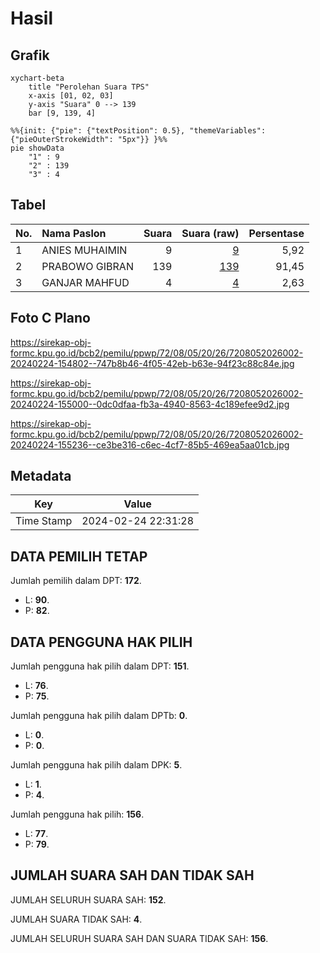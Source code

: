 # Hasil

## Grafik

```mermaid
xychart-beta
    title "Perolehan Suara TPS"
    x-axis [01, 02, 03]
    y-axis "Suara" 0 --> 139
    bar [9, 139, 4]
```

```mermaid
%%{init: {"pie": {"textPosition": 0.5}, "themeVariables": {"pieOuterStrokeWidth": "5px"}} }%%
pie showData
    "1" : 9
    "2" : 139
    "3" : 4
```

## Tabel

| No. | Nama Paslon    | Suara | Suara (raw) | Persentase |
|:--- |:-------------- | -----:| -----------:| ----------:|
| 1   | ANIES MUHAIMIN | 9     | [9][p-1]    | 5,92       |
| 2   | PRABOWO GIBRAN | 139   | [139][p-2]  | 91,45      |
| 3   | GANJAR MAHFUD  | 4     | [4][p-3]    | 2,63       |


[p-1]: https://github.com/gigit-pemilu/pemilu-2024-72-sulawesi-tengah/blob/main/pilpres/hitung-suara/sub/72-sulawesi-tengah/sub/08-parigi-moutong/sub/05-tomini/sub/2026-supilopong/sub/002-tps/sub/paslon-1.txt
[p-2]: https://github.com/gigit-pemilu/pemilu-2024-72-sulawesi-tengah/blob/main/pilpres/hitung-suara/sub/72-sulawesi-tengah/sub/08-parigi-moutong/sub/05-tomini/sub/2026-supilopong/sub/002-tps/sub/paslon-2.txt
[p-3]: https://github.com/gigit-pemilu/pemilu-2024-72-sulawesi-tengah/blob/main/pilpres/hitung-suara/sub/72-sulawesi-tengah/sub/08-parigi-moutong/sub/05-tomini/sub/2026-supilopong/sub/002-tps/sub/paslon-3.txt

## Foto C Plano

https://sirekap-obj-formc.kpu.go.id/bcb2/pemilu/ppwp/72/08/05/20/26/7208052026002-20240224-154802--747b8b46-4f05-42eb-b63e-94f23c88c84e.jpg

https://sirekap-obj-formc.kpu.go.id/bcb2/pemilu/ppwp/72/08/05/20/26/7208052026002-20240224-155000--0dc0dfaa-fb3a-4940-8563-4c189efee9d2.jpg

https://sirekap-obj-formc.kpu.go.id/bcb2/pemilu/ppwp/72/08/05/20/26/7208052026002-20240224-155236--ce3be316-c6ec-4cf7-85b5-469ea5aa01cb.jpg


## Metadata

| Key        | Value               |
| ---------- | ------------------- |
| Time Stamp | 2024-02-24 22:31:28 |


## DATA PEMILIH TETAP

Jumlah pemilih dalam DPT: **172**.
 * L: **90**.
 * P: **82**.

## DATA PENGGUNA HAK PILIH

Jumlah pengguna hak pilih dalam DPT: **151**.
 * L: **76**.
 * P: **75**.

Jumlah pengguna hak pilih dalam DPTb: **0**.
 * L: **0**.
 * P: **0**.

Jumlah pengguna hak pilih dalam DPK: **5**.
 * L: **1**.
 * P: **4**.

Jumlah pengguna hak pilih: **156**.
 * L: **77**.
 * P: **79**.

## JUMLAH SUARA SAH DAN TIDAK SAH

JUMLAH SELURUH SUARA SAH: **152**.

JUMLAH SUARA TIDAK SAH: **4**.

JUMLAH SELURUH SUARA SAH DAN SUARA TIDAK SAH: **156**.


